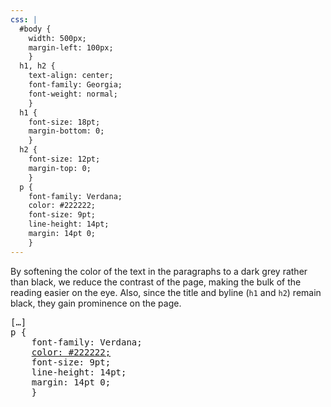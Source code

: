 ```yaml
---
css: |
  #body {
    width: 500px;
    margin-left: 100px;
    }
  h1, h2 {
    text-align: center;
    font-family: Georgia;
    font-weight: normal;
    }
  h1 {
    font-size: 18pt;
    margin-bottom: 0;
    }
  h2 {
    font-size: 12pt;
    margin-top: 0;
    }
  p {
    font-family: Verdana;
    color: #222222;
    font-size: 9pt;
    line-height: 14pt;
    margin: 14pt 0;
    }
---
```


<p>By softening the color of the text in the paragraphs to a dark grey rather than black, we reduce the contrast of the page, making the bulk of the reading easier on the eye. Also, since the title and byline (<code>h1</code> and <code>h2</code>) remain black, they gain prominence on the page.</p>

<pre>
[&hellip;]
p {
	font-family: Verdana;
	<ins>color: #222222;</ins>
	font-size: 9pt;
	line-height: 14pt;
	margin: 14pt 0;
	}
</pre>
